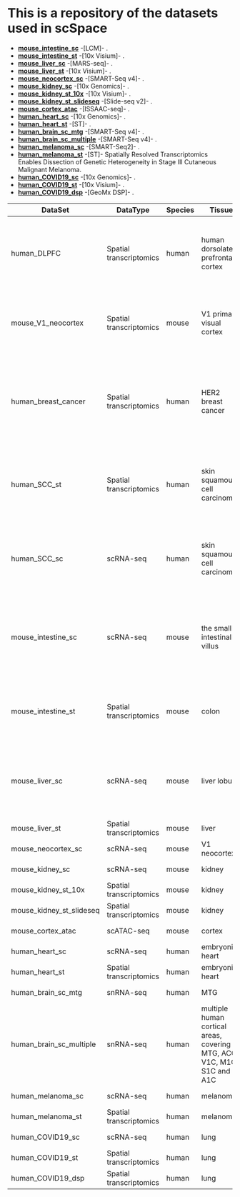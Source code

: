 # This is a repository of the datasets used in scSpace

- __[mouse_intestine_sc]()__ -[LCM]- []().
- __[mouse_intestine_st]()__ -[10x Visium]- []().
- __[mouse_liver_sc]()__ -[MARS-seq]- []().
- __[mouse_liver_st]()__ -[10x Visium]- []().
- __[mouse_neocortex_sc]()__ -[SMART-Seq v4]- []().
- __[mouse_kidney_sc]()__ -[10x Genomics]- []().
- __[mouse_kidney_st_10x]()__ -[10x Visium]- []().
- __[mouse_kidney_st_slideseq]()__ -[Slide-seq v2]- []().
- __[mouse_cortex_atac]()__ -[ISSAAC-seq]- []().
- __[human_heart_sc]()__ -[10x Genomics]- []().
- __[human_heart_st]()__ -[ST]- []().
- __[human_brain_sc_mtg]()__ -[SMART-Seq v4]- []().
- __[human_brain_sc_multiple]()__ -[SMART-Seq v4]- []().
- __[human_melanoma_sc]()__ -[SMART-Seq2]- []().
- __[human_melanoma_st](https://www.spatialresearch.org/resources-published-datasets/doi-10-1158-0008-5472-can-18-0747/)__ -[ST]- Spatially Resolved Transcriptomics Enables Dissection of Genetic Heterogeneity in Stage III Cutaneous Malignant Melanoma.
- __[human_COVID19_sc]()__ -[10x Genomics]- []().
- __[human_COVID19_st]()__ -[10x Visium]- []().
- __[human_COVID19_dsp]()__ -[GeoMx DSP]- []().

| DataSet | DataType | Species | Tissue | Technology | DataSource | Reference |
| --- | --- | --- | --- | --- | --- | --- |
| human_DLPFC | Spatial transcriptomics | human | human dorsolateral prefrontal cortex | 10x Visium | [http://spatial.libd.org/spatialLIBD/](http://spatial.libd.org/spatialLIBD/) | [Transcriptome-scale spatial gene expression in the human dorsolateral prefrontal cortex](https://doi.org/10.1038/s41593-020-00787-0) |
| mouse_V1_neocortex | Spatial transcriptomics | mouse | V1 primary visual cortex | STARmap | [Dropbox](https://www.dropbox.com/sh/f7ebheru1lbz91s/AABYSSjSTppBmVmWl2H4s_K-a?dl=0) | [Three-dimensional intact-tissue sequencing of single-cell transcriptional states](https://doi.org/10.1126/science.aat5691) |
| human_breast_cancer | Spatial transcriptomics | human | HER2 breast cancer | ST | [Zenodo](https://zenodo.org/record/5511763#.Y6kMduxBzUI) | [Spatial deconvolution of HER2-positive breast cancer delineates tumor-associated cell type interactions](https://doi.org/10.1038/s41467-021-26271-2) |
| human_SCC_st | Spatial transcriptomics | human | skin squamous cell carcinoma | ST | [GSE144240](https://www.ncbi.nlm.nih.gov/geo/query/acc.cgi?acc=GSE144240) | [Multimodal Analysis of Composition and Spatial Architecture in Human Squamous Cell Carcinoma](https://doi.org/10.1016/j.cell.2020.05.039) |
| human_SCC_sc | scRNA-seq | human | skin squamous cell carcinoma | 10x Genomics | [GSE144240](https://www.ncbi.nlm.nih.gov/geo/query/acc.cgi?acc=GSE144240) | [Multimodal Analysis of Composition and Spatial Architecture in Human Squamous Cell Carcinoma](https://doi.org/10.1016/j.cell.2020.05.039) |
| mouse_intestine_sc | scRNA-seq | mouse | the small intestinal villus | LCM | [GSE109413](https://www.ncbi.nlm.nih.gov/geo/query/acc.cgi?acc=GSE109413) | [Spatial Reconstruction of Single Enterocytes Uncovers Broad Zonation along the Intestinal Villus Axis](https://doi.org/10.1016/j.cell.2018.08.063) |
| mouse_intestine_st | Spatial transcriptomics | mouse | colon | 10x Visium | [GSE169749](https://www.ncbi.nlm.nih.gov/geo/query/acc.cgi?acc=GSE169749) | [The spatial transcriptomic landscape of the healing mouse intestine following damage](https://doi.org/10.1038/s41467-022-28497-0) |
| mouse_liver_sc | scRNA-seq | mouse | liver lobule | MARS-seq | [GSE84498]( https://www.ncbi.nlm.nih.gov/geo/query/acc.cgi?acc=GSE84498) | [Single-cell spatial reconstruction reveals global division of labour in the mammalian liver]() |
| mouse_liver_st | Spatial transcriptomics | mouse | liver | 10x Visium |  |  |
| mouse_neocortex_sc | scRNA-seq | mouse | V1 neocortex | SMART-Seq v4 |  |  |
| mouse_kidney_sc | scRNA-seq | mouse | kidney | 10x Genomics |  |  |
| mouse_kidney_st_10x | Spatial transcriptomics | mouse | kidney | 10x Visium |  |  |
| mouse_kidney_st_slideseq | Spatial transcriptomics | mouse | kidney | Slide-seq v2 |  |  |
| mouse_cortex_atac | scATAC-seq | mouse | cortex | ISSAAC-seq |  |  |
| human_heart_sc | scRNA-seq | human | embryonic heart | 10x Genomics | |  |
| human_heart_st | Spatial transcriptomics | human | embryonic heart | ST | |  |
| human_brain_sc_mtg | snRNA-seq | human | MTG | SMART-Seq v4 |  |  |
| human_brain_sc_multiple | snRNA-seq | human | multiple human cortical areas, covering MTG, ACC, V1C, M1C, S1C and A1C | SMART-Seq v4 |  |  |
| human_melanoma_sc | scRNA-seq | human | melanoma | SMART-Seq2 |  |  |
| human_melanoma_st | Spatial transcriptomics | human | melanoma | ST |  |  |
| human_COVID19_sc | scRNA-seq | human | lung | 10x Genomics |  |  |
| human_COVID19_st | Spatial transcriptomics | human | lung | 10x Visium |  |  |
| human_COVID19_dsp | Spatial transcriptomics | human | lung | GeoMx DSP |  |  |








